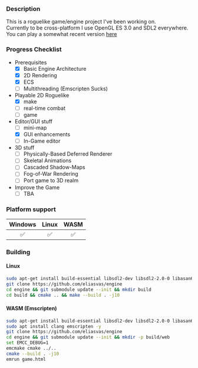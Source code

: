 ### Description
This is a roguelike game/engine project I've been working on. </br>
Currently to be cross-platform I use OpenGL ES 3.0 and SDL2 everywhere. </br>
You can play a somewhat recent version [here](https://ily-gep.itch.io/wasm-demo0) </br>

### Progress Checklist
- Prerequisites
  - [x] Basic Engine Architecture
  - [x] 2D Rendering
  - [x] ECS
  - [ ] Multithreading (Emscripten Sucks)
- Playable 2D Roguelike
  - [x] make
  - [ ] real-time combat 
  - [ ] game
- Editor/GUI stuff
  - [ ] mini-map
  - [x] GUI enhancements
  - [ ] In-Game editor
- 3D stuff
    - [ ] Physically-Based Deferred Renderer
    - [ ] Skeletal Animations
    - [ ] Cascaded Shadow-Maps
    - [ ] Fog-of-War Rendering
    - [ ] Port game to 3D realm
- Improve the Game
    - [ ] TBA

### Platform support
| Windows  | Linux | WASM |
| :-------------: | :-------------: | :-------------: |
| ✅ | ✅ | ✅ |

### Building
#### Linux
```sh
sudo apt-get install build-essential libsdl2-dev libsdl2-2.0-0 libasan6 libgles2-mesa-dev -y
git clone https://github.com/eliasvas/engine
cd engine && git submodule update --init && mkdir build
cd build && cmake .. && make --build . -j10
```
#### WASM (Emscripten)
```sh
sudo apt-get install build-essential libsdl2-dev libsdl2-2.0-0 libasan6 libgles2-mesa-dev -y
sudo apt install clang emscripten -y
git clone https://github.com/eliasvas/engine
cd engine && git submodule update --init && mkdir -p build/web
set EMCC_DEBUG=1
emcmake cmake ../..
cmake --build . -j10
emrun game.html
```